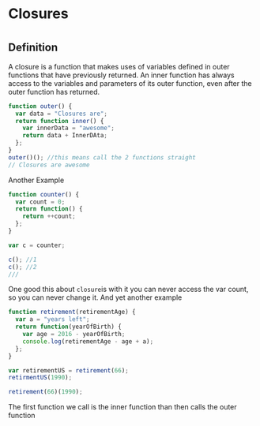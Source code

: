<h1>Closures<h1>

<h2>Definition</h2>

A closure is a function that makes uses of variables defined in outer functions that have previously returned. An inner function has always access to the variables and parameters of its outer function, even after the outer function has returned.

```javascript
function outer() {
  var data = "Closures are";
  return function inner() {
    var innerData = "awesome";
    return data + InnerDAta;
  };
}
outer()(); //this means call the 2 functions straight
// Closures are awesome
```

Another Example

```javascript
function counter() {
  var count = 0;
  return function() {
    return ++count;
  };
}

var c = counter;

c(); //1
c(); //2
///
```

One good this about `closure`is with it you can never access the var count, so you can never change it.
And yet another example

```javascript
function retirement(retirementAge) {
  var a = "years left";
  return function(yearOfBirth) {
    var age = 2016 - yearOfBirth;
    console.log(retirementAge - age + a);
  };
}

var retirementUS = retirement(66);
retirmentUS(1990);

retirement(66)(1990);
```

The first function we call is the inner function than then calls the outer function
